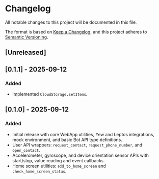 # Changelog

All notable changes to this project will be documented in this file.

The format is based on [Keep a Changelog](https://keepachangelog.com/en/1.0.0/),
and this project adheres to [Semantic Versioning](https://semver.org/spec/v2.0.0.html).

## [Unreleased]

## [0.1.1] - 2025-09-12
### Added
- Implemented `CloudStorage.setItems`.

## [0.1.0] - 2025-09-12
### Added
- Initial release with core WebApp utilities, Yew and Leptos integrations,
  mock environment, and basic Bot API type definitions.
- User API wrappers: `request_contact`, `request_phone_number`, and `open_contact`.
- Accelerometer, gyroscope, and device orientation sensor APIs with start/stop,
  value reading and event callbacks.
- Home screen utilities: `add_to_home_screen` and `check_home_screen_status`.
